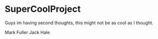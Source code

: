 # SuperCoolProject

Guys im having second thoughts, this might not be as cool as I thought.

Mark Fuller
Jack Hale